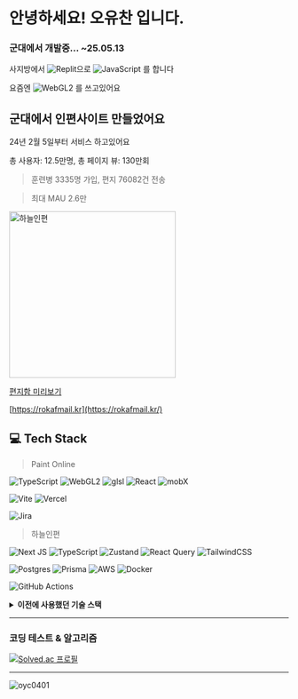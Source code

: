 # 안녕하세요! 오유찬 입니다.

### 군대에서 개발중... ~25.05.13

사지방에서 ![Replit](https://img.shields.io/badge/Replit-DD1200?style=for-the-badge&logo=Replit&logoColor=white)으로
![JavaScript](https://img.shields.io/badge/javascript-%23323330.svg?style=for-the-badge&logo=javascript&logoColor=%23F7DF1E) 를 합니다

요즘엔 ![WebGL2](https://img.shields.io/badge/WebGL2-990000?logo=webgl&logoColor=white&style=for-the-badge) 를 쓰고있어요


## 군대에서 인편사이트 만들었어요

24년 2월 5일부터 서비스 하고있어요

총 사용자: 12.5만명, 총 페이지 뷰: 130만회

> 훈련병 3335명 가입, 편지 76082건 전송

> 최대 MAU 2.6만

<a href="https://rokafmail.kr/">
  <img src="https://rokafmail.kr/opengraph-image.jpg?8e392ec30cec3ae6" alt="하늘인편" width="300">
</a>

[편지함 미리보기](https://rokafmail.kr/mail/rokaf)

[https://rokafmail.kr](https://rokafmail.kr/)



## 💻 Tech Stack

> Paint Online
>
![TypeScript](https://img.shields.io/badge/typescript-%23007ACC.svg?style=for-the-badge&logo=typescript&logoColor=white)
![WebGL2](https://img.shields.io/badge/WebGL2-990000?logo=webgl&logoColor=white&style=for-the-badge)
![glsl](https://img.shields.io/badge/glsl-%23FFFFFF.svg?style=for-the-badge&logo=opengl)
![React](https://img.shields.io/badge/react-%2320232a.svg?style=for-the-badge&logo=react&logoColor=%2361DAFB)
![mobX](https://img.shields.io/badge/mobX-FF9955?logo=mobx&logoColor=white&style=for-the-badge)


![Vite](https://img.shields.io/badge/vite-%23646CFF.svg?style=for-the-badge&logo=vite&logoColor=white)
![Vercel](https://img.shields.io/badge/vercel-%23000000.svg?style=for-the-badge&logo=vercel&logoColor=white)

![Jira](https://img.shields.io/badge/jira-%230A0FFF.svg?style=for-the-badge&logo=jira&logoColor=white)
  
> 하늘인편

![Next JS](https://img.shields.io/badge/Next-black?style=for-the-badge&logo=next.js&logoColor=white)
![TypeScript](https://img.shields.io/badge/typescript-%23007ACC.svg?style=for-the-badge&logo=typescript&logoColor=white)
![Zustand](https://img.shields.io/badge/zustand-%23582d3e.svg?style=for-the-badge&logo=react&logoColor=white)
![React Query](https://img.shields.io/badge/-React%20Query-FF4154?style=for-the-badge&logo=react%20query&logoColor=white)
![TailwindCSS](https://img.shields.io/badge/tailwindcss-%2338B2AC.svg?style=for-the-badge&logo=tailwind-css&logoColor=white)

![Postgres](https://img.shields.io/badge/postgres-%23316192.svg?style=for-the-badge&logo=postgresql&logoColor=white)
![Prisma](https://img.shields.io/badge/Prisma-3982CE?style=for-the-badge&logo=Prisma&logoColor=white)
![AWS](https://img.shields.io/badge/AWS-%23FF9900.svg?style=for-the-badge&logo=amazon-aws&logoColor=white)
![Docker](https://img.shields.io/badge/docker-%230db7ed.svg?style=for-the-badge&logo=docker&logoColor=white)

![GitHub Actions](https://img.shields.io/badge/github%20actions-%232671E5.svg?style=for-the-badge&logo=githubactions&logoColor=white)


<details>
<summary><strong> 이전에 사용했던 기술 스택</strong></summary>

#### 24년 11월 ~ 25년 1월 
> [Paint Online 초기버전](https://github.com/oyc0401/PaintOnline)

![SvelteKit](https://img.shields.io/badge/sveltekit-%23ff3e00.svg?style=for-the-badge&logo=svelte&logoColor=white)
![Vite](https://img.shields.io/badge/vite-%23646CFF.svg?style=for-the-badge&logo=vite&logoColor=white)
![jQuery](https://img.shields.io/badge/jquery-%230769AD.svg?style=for-the-badge&logo=jquery&logoColor=white)
![Vercel](https://img.shields.io/badge/vercel-%23000000.svg?style=for-the-badge&logo=vercel&logoColor=white)

#### 23년 1월 ~ 23년 7월 
> [버스언제와](https://github.com/oyc0401/when_bus) [InhaTravel](https://github.com/oyc0401/internet_programming)

[![Spring](https://img.shields.io/badge/spring-%236DB33F.svg?style=for-the-badge&logo=spring&logoColor=white)](https://spring.io/)
![Java](https://img.shields.io/badge/java-%23ED8B00.svg?style=for-the-badge&logo=openjdk&logoColor=white)
![AWS](https://img.shields.io/badge/AWS-%23FF9900.svg?style=for-the-badge&logo=amazon-aws&logoColor=white)

#### 21년 11월 ~ 23년 7월
> [북고앱](https://github.com/oyc0401/pubuk) [인맛](https://github.com/oyc0401/inmat) [버스언제와](https://github.com/oyc0401/when_bus_flutter)

[![Flutter](https://img.shields.io/badge/Flutter-%2302569B.svg?style=for-the-badge&logo=Flutter&logoColor=white)](https://flutter-ko.dev/)
[![Dart](https://img.shields.io/badge/dart-%230175C2.svg?style=for-the-badge&logo=dart&logoColor=white)](https://dart.dev/)
![Provider](https://img.shields.io/badge/Provider-%232671E5.svg?style=for-the-badge&logo=Flutter&logoColor=white)

#### 21년 4월 ~ 21년 9월
> [북고앱](https://github.com/oyc0401/pubuk-1.1)

[![Android](https://img.shields.io/badge/Android-3DDC84?style=for-the-badge&logo=android&logoColor=white)](https://developer.android.com/?hl=ko)
![Java](https://img.shields.io/badge/java-%23ED8B00.svg?style=for-the-badge&logo=openjdk&logoColor=white)
![SQLite](https://img.shields.io/badge/sqlite-%2307405e.svg?style=for-the-badge&logo=sqlite&logoColor=white)
![Firebase](https://img.shields.io/badge/firebase-a08021?style=for-the-badge&logo=firebase&logoColor=ffcd34)

</details>

---------

### 코딩 테스트 & 알고리즘
	
[![Solved.ac 프로필](http://mazassumnida.wtf/api/v2/generate_badge?boj=oyc0401)](https://solved.ac/oyc0401)

---------

<img src="https://komarev.com/ghpvc/?username=oyc0401&label=Views&color=blue&style=plastic&style=for-the-badge" alt="oyc0401" />



<!-- 

[![Hits](https://hits.seeyoufarm.com/api/count/incr/badge.svg?url=https%3A%2F%2Fgithub.com%2Foyc0401&count_bg=%2379C83D&title_bg=%23555555&icon=&icon_color=%23E7E7E7&title=hits&edge_flat=false)](https://hits.seeyoufarm.com)


## repositories

부천북고 앱: https://github.com/oyc0401/flutterschool

인하대 맛집 추천 앱: https://github.com/oyc0401/inmat

1601 버스 시간 앱: https://github.com/oyc0401/when_bus_flutter -->

<!---

[![Top Langs](https://github-readme-stats.vercel.app/api/top-langs/?username=oyc0401&layout=compact)](https://github.com/anuraghazra/github-readme-stats)
<br>  

## 📟 GitHub Stats
<p align="center">
	<img width="48%" src="https://github-readme-stats.vercel.app/api?username=oyc0401&show_icons=true&theme=vue" />
	<img width="48%" src="https://github-readme-streak-stats.herokuapp.com/?user=oyc0401&theme=vue" />
</p>


--->


